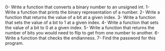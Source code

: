 0- Write a function that converts a binary number to an unsigned int.
1- Write a function that prints the binary representation of a number.
2- Write a function that returns the value of a bit at a given index.
3- Write a function that sets the value of a bit to 1 at a given index.
4- Write a function that sets the value of a bit to 0 at a given index.
5- Write a function that returns the number of bits you would need to flip to get from one number to another.
6- Write a function that checks the endianness.
7- Find the password for this program.
